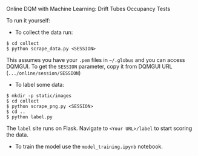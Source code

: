 Online DQM with Machine Learning: Drift Tubes Occupancy Tests

To run it yourself:

- To collect the data run:

```
$ cd collect
$ python scrape_data.py <SESSION>
```
This assumes you have your `.pem` files in `~/.globus` and you can access DQMGUI. To get the `SESSION` parameter, copy it from DQMGUI URL (`.../online/session/SESSION`)

- To label some data:
```
$ mkdir -p static/images
$ cd collect
$ python scrape_png.py <SESSION>
$ cd ..
$ python label.py
```
The `label` site runs on Flask. Navigate to `<Your URL>/label` to start scoring the data.

- To train the model use the `model_training.ipynb` notebook.
